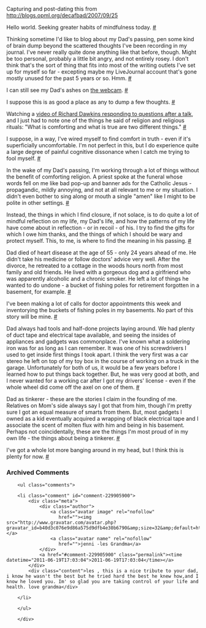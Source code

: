 Capturing and post-dating this from <http://blogs.opml.org/decafbad/2007/09/25>

<p><a name="When:9:54:38AM"></a>Hello world.  Seeking greater habits of mindfulness today.&nbsp;<a href="/decafbad/2007/09/25#When:9:54:38AM">#</a></p>
<p><a name="When:10:41:20AM"></a>Thinking sometime I'd like to blog about my Dad's passing, pen some kind of brain dump beyond the scattered thoughts I've been recording in my journal.  I've never really quite done anything like that before, though.  Might be too personal, probably a little bit angry, and not entirely rosey.  I don't think that's the sort of thing that fits into most of the writing outlets I've set up for myself so far - excepting maybe my LiveJournal account that's gone mostly unused for the past 5 years or so. Hmm.&nbsp;<a href="/decafbad/2007/09/25#When:10:41:20AM">#</a></p>
<p><a name="When:12:20:25PM"></a>I can still see my Dad's ashes on <a href="http://johndee.com/ncn/irons_ncn.htm">the webcam</a>.&nbsp;<a href="/decafbad/2007/09/25#When:12:20:25PM">#</a></p>
<p><a name="When:2:00:10PM"></a>I suppose this is as good a place as any to dump a few thoughts.&nbsp;<a href="/decafbad/2007/09/25#When:2:00:10PM">#</a></p>
<p><a name="When:1:07:46PM"></a>Watching a <a href="http://www.videosift.com/video/Richard-Dawkins-responds-to-Jerry-Falwells-students">video of Richard Dawkins responding to questions after a talk</a>, and I just had to note one of the things he said of religion and religious rituals: "What is comforting and what is true are two different things."&nbsp;<a href="/decafbad/2007/09/25#When:1:07:46PM">#</a></p>

<p><a name="When:1:18:56PM"></a>I suppose, in a way, I've wired myself to find comfort in truth - even if it's superficially uncomfortable.  I'm not perfect in this, but I do experience quite a large degree of painful cognitive dissonance when I catch me trying to fool myself.&nbsp;<a href="/decafbad/2007/09/25#When:1:18:56PM">#</a></p>
<p><a name="When:1:13:18PM"></a>In the wake of my Dad's passing, I'm working through a lot of things without the benefit of comforting religion.  A priest spoke at the funeral whose words fell on me like bad pop-up and banner ads for the Catholic Jesus - propagandic, mildly annoying, and not at all relevant to me or my situation.  I didn't even bother to sing along or mouth a single "amen" like I might to be polite in other settings.&nbsp;<a href="/decafbad/2007/09/25#When:1:13:18PM">#</a></p>
<p><a name="When:1:13:32PM"></a>Instead, the things in which I find closure, if not solace, is to do quite a lot of mindful reflection on my life, my Dad's life, and how the patterns of my life have come about in reflection - or in recoil - of his.  I try to find the gifts for which I owe him thanks, and the things of which I should be wary and protect myself.  This, to me, is where to find the meaning in his passing.&nbsp;<a href="/decafbad/2007/09/25#When:1:13:32PM">#</a></p>
<p><a name="When:1:20:57PM"></a>Dad died of heart disease at the age of 55 - only 24 years ahead of me.  He didn't take his medicine or follow doctors' advice very well.  After the divorce, he retreated to a cottage in the woods hours north from most family and old friends.  He lived with a gorgeous dog and a girlfriend who was apparently alcoholic and a chronic smoker.  He left a lot of things he wanted to do undone - a bucket of fishing poles for retirement forgotten in a basement, for example.&nbsp;<a href="/decafbad/2007/09/25#When:1:20:57PM">#</a></p>
<p><a name="When:1:55:32PM"></a>I've been making a lot of calls for doctor appointments this week and inventorying the buckets of fishing poles in my basements.  No part of this story will be mine.&nbsp;<a href="/decafbad/2007/09/25#When:1:55:32PM">#</a></p>
<p><a name="When:1:46:28PM"></a>Dad always had tools and half-done projects laying around.  We had plenty of duct tape and electrical tape available, and seeing the insides of appliances and gadgets was commonplace.  I've known what a soldering iron was for as long as I can remember.  It was one of his screwdrivers I used to get inside first things I took apart.  I think the very first was a car stereo he left on top of my toy box in the course of working on a truck in the garage.  Unfortunately for both of us, it would be a few years before I learned how to put things back together.  But, he was very good at both, and I never wanted for a working car after I got my drivers' license - even if the whole wheel did come off the axel on one of them.&nbsp;<a href="/decafbad/2007/09/25#When:1:46:28PM">#</a></p>
<p><a name="When:1:53:36PM"></a>Dad as tinkerer - these are the stories I claim in the founding of me.  Relatives on Mom's side always say I got that from him, though I'm pretty sure I got an equal measure of smarts from them.  But, most gadgets I owned as a kid eventually acquired a wrapping of black electrical tape and I associate the scent of molten flux with him and being in his basement.  Perhaps not coincidentally, these are the things I'm most proud of in my own life - the things about being a tinkerer.&nbsp;<a href="/decafbad/2007/09/25#When:1:53:36PM">#</a></p>
<p><a name="When:1:58:17PM"></a>I've got a whole lot more banging around in my head, but I think this is plenty for now.&nbsp;<a href="/decafbad/2007/09/25#When:1:58:17PM">#</a></p>


<div id="comments" class="comments archived-comments">
            <h3>Archived Comments</h3>
            
        <ul class="comments">
            
        <li class="comment" id="comment-229905900">
            <div class="meta">
                <div class="author">
                    <a class="avatar image" rel="nofollow" 
                       href=""><img src="http://www.gravatar.com/avatar.php?gravatar_id=b40d3c076e9d86a575d9dfb4e30b6790&amp;size=32&amp;default=http://mediacdn.disqus.com/1320279820/images/noavatar32.png"/></a>
                    <a class="avatar name" rel="nofollow" 
                       href="">jenni -les Grandma</a>
                </div>
                <a href="#comment-229905900" class="permalink"><time datetime="2011-06-19T17:03:04">2011-06-19T17:03:04</time></a>
            </div>
            <div class="content">les , this is a nice tribute to your dad, i know he wasn't the best but he tried hard the best he knew how,and I know he loved you. Im' so glad you are taking control of your life and health. love grandma</div>
            
        </li>
    
        </ul>
    
        </div>
    